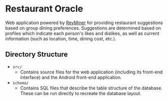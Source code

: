 Restaurant Oracle
=================

Web application powered by [RevMiner](http://www.revminer.com/) for providing restaurant suggestions based on group dining preferences. Suggestions are determined based on profiles which indicate each person's likes and dislikes, as well as current information (such as location, time, dining cost, etc.).

Directory Structure
-------------------

* `src/`
	* Contains source files for the web application (including its front-end interface) and the Android front-end application.
* `schema/`
	* Contains SQL files that describe the table structure of the database. These can be run directly to recreate the database layout.
